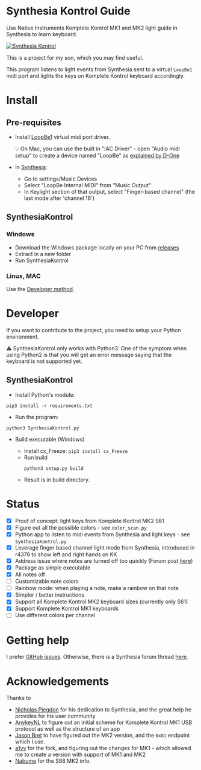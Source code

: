 # Synthesia Kontrol Guide
Use Native Instruments Komplete Kontrol MK1 and MK2 light guide in Synthesia to learn keyboard.

[![Synthesia Kontrol](https://img.youtube.com/vi/R143-vSd6Eg/0.jpg)](https://www.youtube.com/watch?v=R143-vSd6Eg)

This is a project for my son, which you may find useful.

This program listens to light events from Synthesia sent to a virtual `LoopBe1` midi port
and lights the keys on Komplete Kontrol keyboard accordingly.

# Install

## Pre-requisites

- Install [LoopBe1](http://www.nerds.de/en/download.html) virtual midi port driver.

  💡 On Mac, you can use the built in "IAC Driver" - open "Audio midi setup" to create a device named "LoopBe" as [explained by D-One](https://www.youtube.com/watch?v=8fCx9_58kjU&t=220)
- In [Synthesia](https://synthesiagame.com):
  - Go to settings/Music Devices
  - Select "LoopBe Internal MIDI" from "Music Output"
  - In Keylight section of that output, select "Finger-based channel" (the last mode after 'channel 16')
  
## SynthesiaKontrol

### Windows

- Download the Windows package locally on your PC from [releases](https://github.com/ojacques/SynthesiaKontrol/releases/)
- Extract in a new folder
- Run SynthesiaKontrol

### Linux, MAC

Use the [Developer method](#developer).

# Developer

If you want to contribute to the project, you need to setup your Python environment.

⚠ SynthesiaKontrol only works with Python3. One of the symptom when using Python2 is that you will get an error message saying that the keyboard is not supported yet.

## SynthesiaKontrol

- Install Python's module:

```
pip3 install -r requirements.txt
```

- Run the program: 

```
python3 SynthesiaKontrol.py
```

- Build executable (Windows)

  - Install cx_Freeze: `pip3 install cx_Freeze`
  - Run build
    ```
    python3 setup.py build
    ```
  - Result is in build directory.

# Status

- [X] Proof of concept: light keys from Komplete Kontrol MK2 S61
- [X] Figure out all the possible colors - see `color_scan.py`
- [X] Python app to listen to midi events from Synthesia and light keys - see `SynthesiaKontrol.py`
- [X] Leverage finger based channel light mode from Synthesia, introduced in r4376 to show left and right hands on KK
- [X] Address issue where notes are turned off too quickly (Forum post [here](https://www.synthesiagame.com/forum/viewtopic.php?p=45032#p45032))
- [X] Package as simple executable
- [X] All notes off
- [ ] Customizable note colors
- [ ] Rainbow mode: when playing a note, make a rainbow on that note
- [X] Simpler / better instructions
- [X] Support all Komplete Kontrol MK2 keyboard sizes (currently only S61)
- [X] Support Komplete Kontrol MK1 keyboards
- [ ] Use different colors per channel

# Getting help

I prefer [GitHub issues](https://github.com/ojacques/SynthesiaKontrol/issues).
Otherwise, there is a Synthesia forum thread [here](https://www.synthesiagame.com/forum/viewtopic.php?f=16&t=9220).

# Acknowledgements
Thanks to
- [Nicholas Piegdon](https://github.com/npiegdon) for his dedication to Synthesia, and the great help he provides for his user community
- [AnykeyNL](https://github.com/AnykeyNL) to figure out an initial scheme for Komplete 
Kontrol MK1 USB protocol as well as the structure of an app
- [Jason Bret](https://github.com/jasonbrent) to have figured out the MK2 version, and the `0x81` endpoint which I use.
- [a1vv](https://github.com/a1vv/KompleteKontrolLightGuide) for the fork, and figuring out the changes for MK1 - which allowed me to create a version with support of MK1 and MK2
- [Nabume](https://www.synthesiagame.com/forum/memberlist.php?mode=viewprofile&u=115379) for the S88 MK2 info.

